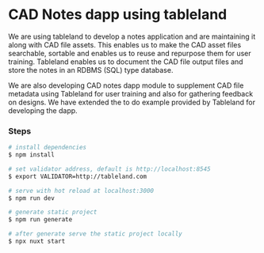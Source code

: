 # CAD Notes dapp using tableland 

We are using tableland to develop a notes application and are maintaining it along with CAD file assets. This enables us to make the CAD asset files searchable, sortable and enables us to reuse and repurpose them for user training. Tableland enables us to document the CAD file output files and store the notes in an RDBMS (SQL) type database.


We are also developing CAD notes dapp module to supplement CAD file metadata using Tableland for user training and also for gathering feedback on designs. We have extended the to do example provided by Tableland for developing the dapp.


### Steps

```bash
# install dependencies
$ npm install

# set validator address, default is http://localhost:8545
$ export VALIDATOR=http://tableland.com

# serve with hot reload at localhost:3000
$ npm run dev

# generate static project
$ npm run generate

# after generate serve the static project locally
$ npx nuxt start
```


